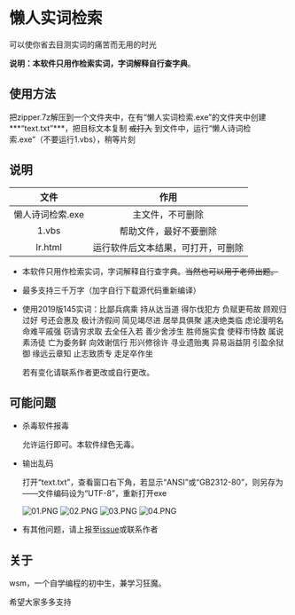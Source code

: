 # 懒人实词检索

可以使你省去目测实词的痛苦而无用的时光  

**说明：本软件只用作检索实词，字词解释自行查字典**。

## 使用方法
把zipper.7z解压到一个文件夹中，在有“懒人实词检索.exe”的文件夹中创建***“text.txt”***，把目标文本复制 ~~或打入~~ 到文件中，运行“懒人诗词检索.exe”（不要运行1.vbs），稍等片刻  

## 说明

| 文件 | 作用 |
|  :----:  | :----:  |
| 懒人诗词检索.exe | 主文件，不可删除 |
| 1.vbs | 帮助文件，最好不要删除 |
| lr.html | 运行软件后文本结果，可打开，可删除 |

+ 本软件只用作检索实词，字词解释自行查字典。~~当然也可以用于老师出题。~~

+ 最多支持三千万字（加字自行下载源代码重新编译）

+ 使用2019版145实词：比鄙兵病乘 持从达当道 得尓伐犯方 负赋更苟故 顾观归过好 号还会惠及 极计济假间 简见竭尽进 居举具俱聚 遽决绝类临 虑论漫明名 命难平戚强 窃请穷求取 去全任入若 善少舍涉生 胜师施实食 使释市恃数 属说素汤徒 亡为委务鲜 向效谢信行 形兴修徐许 寻业遗贻夷 异易诣益阴 引盈余狱御 缘远云章知 止志致质专 走足卒作坐  

  若有变化请联系作者更改或自行更改。

## 可能问题
+ 杀毒软件报毒  

	允许运行即可。本软件绿色无毒。
+ 输出乱码  

	打开“text.txt”，查看窗口右下角，若显示“ANSI”或“GB2312-80”，则另存为——文件编码设为“UTF-8”，重新打开exe  
	
	![01.PNG](https://i.loli.net/2020/03/08/xBhCwNAkSQFtzEn.png)
	![02.PNG](https://i.loli.net/2020/03/08/9zSLw4ydmHBW618.png)
	![03.PNG](https://i.loli.net/2020/03/08/qMjZiCeV1IRuh7U.png)
	![04.PNG](https://i.loli.net/2020/03/08/wahYQI61XlC379S.png)
+ 有其他问题，请上报至[issue](https://github.com/wsm25/lr/issues)或联系作者

## 关于
wsm，一个自学编程的初中生，兼学习狂魔。  

希望大家多多支持